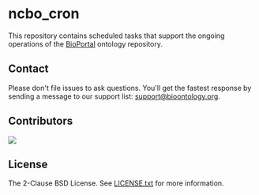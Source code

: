 # ncbo_cron
This repository contains scheduled tasks that support the ongoing operations of the 
[BioPortal](https://bioportal.bioontology.org/) ontology repository.

## Contact
Please don't file issues to ask questions. You'll get the fastest response by sending a message to our 
support list: [support@bioontology.org](mailto:support@bioontology.org).

## Contributors
<a href="https://github.com/ncbo/ncbo_cron/graphs/contributors">
  <img src="https://contrib.rocks/image?repo=ncbo/ncbo_cron" />
</a>

## License
The 2-Clause BSD License. See [LICENSE.txt](/LICENSE.txt) for more information.

